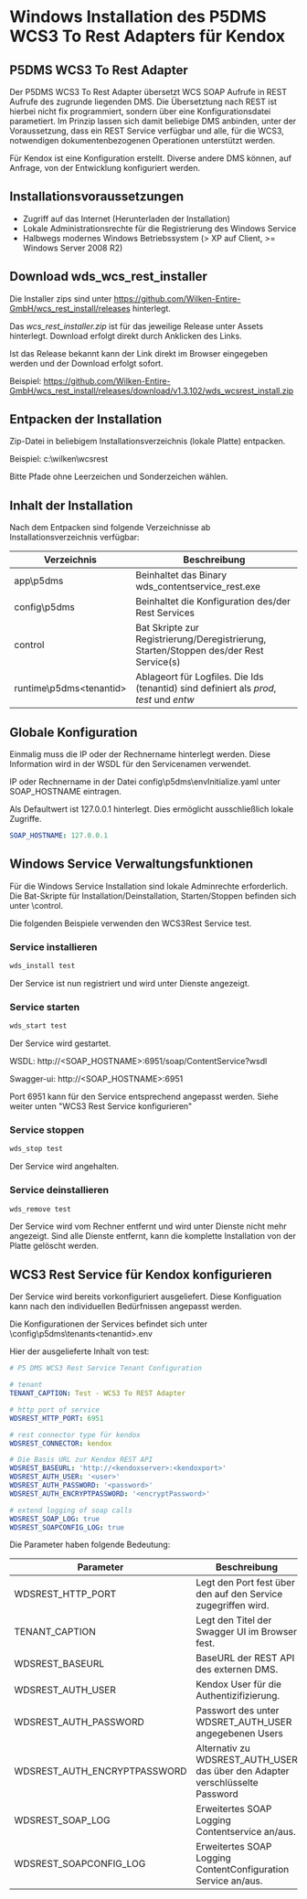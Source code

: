 # Windows Installation des P5DMS WCS3 To Rest Adapters für Kendox

## P5DMS WCS3 To Rest Adapter
Der P5DMS WCS3 To Rest Adapter übersetzt WCS SOAP Aufrufe in REST Aufrufe des zugrunde liegenden DMS. Die Übersetztung nach REST ist hierbei nicht fix programmiert, sondern über eine Konfigurationsdatei parametiert. Im Prinzip lassen sich damit beliebige DMS anbinden, unter der Voraussetzung, dass ein REST Service verfügbar und alle, für die WCS3, notwendigen dokumentenbezogenen Operationen unterstützt werden. 

Für Kendox ist eine Konfiguration erstellt. Diverse andere DMS können, auf Anfrage, von der Entwicklung konfiguriert werden. 

## Installationsvoraussetzungen 
  * Zugriff auf das Internet (Herunterladen der Installation)
  * Lokale Administrationsrechte für die Registrierung des Windows Service 
  * Halbwegs modernes Windows Betriebssystem (> XP auf Client, >= Windows Server 2008 R2)

## Download wds_wcs_rest_installer

Die Installer zips sind unter https://github.com/Wilken-Entire-GmbH/wcs_rest_install/releases hinterlegt. 

Das *wcs_rest_installer.zip* ist für das jeweilige Release unter Assets hinterlegt. Download erfolgt direkt durch Anklicken des Links.

Ist das Release bekannt kann der Link direkt im Browser eingegeben werden und der Download erfolgt sofort. 

Beispiel: https://github.com/Wilken-Entire-GmbH/wcs_rest_install/releases/download/v1.3.102/wds_wcsrest_install.zip

## Entpacken der Installation
Zip-Datei in beliebigem Installationsverzeichnis (lokale Platte) entpacken.

Beispiel: c:\wilken\wcsrest 

Bitte Pfade ohne Leerzeichen und Sonderzeichen wählen. 

## Inhalt der Installation 
Nach dem Entpacken sind folgende Verzeichnisse ab Installationsverzeichnis verfügbar: 

Verzeichnis | Beschreibung 
-|-
app\p5dms | Beinhaltet das Binary wds_contentservice_rest.exe
config\p5dms | Beinhaltet die Konfiguration des/der Rest Services
control | Bat Skripte zur Registrierung/Deregistrierung, Starten/Stoppen des/der Rest Service(s)
runtime\p5dms\<tenantid> | Ablageort für Logfiles. Die Ids (tenantid) sind definiert als *prod*, *test* und *entw*

## Globale Konfiguration
Einmalig muss die IP oder der Rechnername hinterlegt werden. Diese Information wird in der WSDL für den Servicenamen verwendet.

IP oder Rechnername in der Datei config\p5dms\envInitialize.yaml unter SOAP_HOSTNAME eintragen.

Als Defaultwert ist 127.0.0.1 hinterlegt. Dies ermöglicht ausschließlich lokale Zugriffe. 

```yaml
SOAP_HOSTNAME: 127.0.0.1 
```
## Windows Service Verwaltungsfunktionen
Für die Windows Service Installation sind lokale Adminrechte erforderlich. Die Bat-Skripte für Installation/Deinstallation, Starten/Stoppen befinden sich unter \control. 

Die folgenden Beispiele verwenden den WCS3Rest Service test.

### Service installieren 
```bash
wds_install test
```

Der Service ist nun registriert und wird unter Dienste angezeigt.

### Service starten 
```bash 
wds_start test
```
Der Service wird gestartet.

WSDL: http://<SOAP_HOSTNAME>:6951/soap/ContentService?wsdl

Swagger-ui: http://<SOAP_HOSTNAME>:6951

Port 6951 kann für den Service entsprechend angepasst werden. Siehe weiter unten "WCS3 Rest Service konfigurieren"

### Service stoppen
```bash 
wds_stop test
```

Der Service wird angehalten. 

### Service deinstallieren
```bash 
wds_remove test
``` 

Der Service wird vom Rechner entfernt und wird unter Dienste nicht mehr angezeigt. Sind alle Dienste entfernt, kann die komplette Installation von der Platte gelöscht werden.

## WCS3 Rest Service für Kendox konfigurieren
Der Service wird bereits vorkonfiguriert ausgeliefert. Diese Konfiguation kann nach den individuellen Bedürfnissen angepasst werden. 

Die Konfigurationen der Services befindet sich unter \config\p5dms\tenants\<tenantid>.env 

Hier der ausgelieferte Inhalt von test: 

```yaml
# P5 DMS WCS3 Rest Service Tenant Configuration

# tenant 
TENANT_CAPTION: Test - WCS3 To REST Adapter

# http port of service
WDSREST_HTTP_PORT: 6951

# rest connector type für kendox 
WDSREST_CONNECTOR: kendox

# Die Basis URL zur Kendox REST API 
WDSREST_BASEURL: 'http://<kendoxserver>:<kendoxport>'
WDSREST_AUTH_USER: '<user>'
WDSREST_AUTH_PASSWORD: '<password>'
WDSREST_AUTH_ENCRYPTPASSWORD: '<encryptPassword>'

# extend logging of soap calls
WDSREST_SOAP_LOG: true 
WDSREST_SOAPCONFIG_LOG: true

```

Die Parameter haben folgende Bedeutung:

Parameter | Beschreibung 
-|-
WDSREST_HTTP_PORT | Legt den Port fest über den auf den Service zugegriffen wird.
TENANT_CAPTION | Legt den Titel der Swagger UI im Browser fest. 
WDSREST_BASEURL | BaseURL der REST API des externen DMS.
WDSREST_AUTH_USER | Kendox User für die Authentizifizierung.
WDSREST_AUTH_PASSWORD | Passwort des unter WDSRET_AUTH_USER angegebenen Users 
WDSREST_AUTH_ENCRYPTPASSWORD | Alternativ zu WDSREST_AUTH_USER das über den Adapter verschlüsselte Password
WDSREST_SOAP_LOG | Erweitertes SOAP Logging Contentservice an/aus.
WDSREST_SOAPCONFIG_LOG | Erweitertes SOAP Logging ContentConfiguration Service an/aus.












